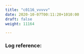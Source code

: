 ```yaml
---
title: "c0116_vvvvv"
date: 2020-10-07T00:11:20+1010:00
draft: false
weight: 11164

---
```


### Log reference: <no value>

```

